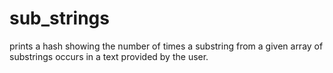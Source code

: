 # sub_strings
prints a hash showing the number of times a substring from a given array of substrings occurs in a text provided by the user.